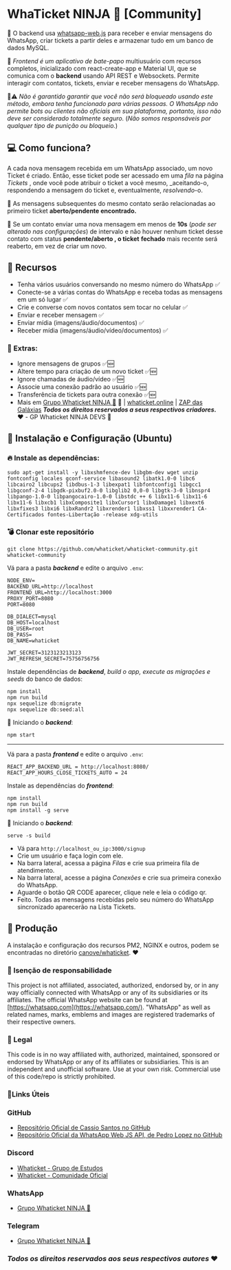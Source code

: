 # WhaTicket NINJA 🥷 [Community]
📝 O backend usa [whatsapp-web.js](https://github.com/pedroslopez/whatsapp-web.js) para receber e enviar mensagens do WhatsApp, criar tickets a partir deles e armazenar tudo em um banco de dados MySQL.

📝 _Frontend é um aplicativo de bate-papo_ multiusuário com recursos completos, inicializado com react-create-app e Material UI, que se comunica com o **backend** usando API REST e Websockets. Permite interagir com contatos, tickets, enviar e receber mensagens do WhatsApp.

🚨⚠️ *Não é garantido garantir que você não será bloqueado usando este método, embora tenha funcionado para várias pessoas. O WhatsApp não permite bots ou clientes não oficiais em sua plataforma, portanto, isso não deve ser considerado totalmente seguro.* (*Não somos responsáveis por qualquer tipo de punição ou bloqueio.*)

## 💻 Como funciona?
A cada nova mensagem recebida em um WhatsApp associado, um novo Ticket é criado. Então, esse ticket pode ser acessado em uma _fila_ na página _Tickets_ , onde você pode atribuir o ticket a você mesmo, _aceitando-o, respondendo a mensagem do ticket e, eventualmente, _resolvendo_-o.

🚀 As mensagens subsequentes do mesmo contato serão relacionadas ao primeiro ticket **aberto/pendente encontrado.**

🚀 Se um contato enviar uma nova mensagem em menos de **10s** (*pode ser alterado nas configurações*) de intervalo e não houver nenhum ticket desse contato com status **pendente/aberto , o ticket** **fechado** mais recente será reaberto, em vez de criar um novo.

## 🚀 Recursos 

-   Tenha vários usuários conversando no mesmo número do WhatsApp ✅
-   Conecte-se a várias contas do WhatsApp e receba todas as mensagens em um só lugar ✅ 
-   Crie e converse com novos contatos sem tocar no celular ✅
-   Enviar e receber mensagem ✅
-   Enviar mídia (imagens/áudio/documentos) ✅
-   Receber mídia (imagens/áudio/vídeo/documentos) ✅

### 🥷 Extras:
- Ignore mensagens de grupos ✅🆕
- Altere tempo para criação de um novo ticket ✅🆕
- Ignore chamadas de áudio/vídeo ✅🆕
- Associe uma conexão padrão ao usuário ✅🆕
- Transferência de tickets para outra conexão ✅🆕
- Mais em [ Grupo Whaticket NINJA 🥷](https://telinkei.com/whaticket-zap) 🥷 | [whaticket.online](https://whaticket.online/) | [ZAP das Galáxias](https://www.youtube.com/channel/UCrPbAoQKz42Gm0mLdWatAEA)
***Todos os direitos reservados a seus respectivos criadores.*** ❤️ - GP Whaticket NINJA DEVS 🥷

## 💯 Instalação e Configuração (Ubuntu)

###  🔥 Instale as dependências:

    sudo apt-get install -y libxshmfence-dev libgbm-dev wget unzip fontconfig locales gconf-service libasound2 libatk1.0-0 libc6 libcairo2 libcups2 libdbus-1-3 libexpat1 libfontconfig1 libgcc1 libgconf-2-4 libgdk-pixbuf2.0-0 libglib2 0,0-0 libgtk-3-0 libnspr4 libpango-1.0-0 libpangocairo-1.0-0 libstdc ++ 6 libx11-6 libx11-6 libx11-6 libxcb1 libxComposite1 libxCursor1 libxDamage1 libxext6 libxfixes3 libxi6 libxRandr2 libxrender1 libxss1 libxxrender1 CA-Certificados fontes-Libertação -release xdg-utils

###  💣 Clonar este repositório
    git clone https://github.com/whaticket/whaticket-community.git whaticket-community 

Vá para a pasta ***backend*** e edite o arquivo `.env`:

    NODE_ENV=
    BACKEND_URL=http://localhost
    FRONTEND_URL=http://localhost:3000
    PROXY_PORT=8080
    PORT=8080
    
    DB_DIALECT=mysql
    DB_HOST=localhost
    DB_USER=root
    DB_PASS=
    DB_NAME=whaticket
    
    JWT_SECRET=3123123213123
    JWT_REFRESH_SECRET=75756756756

Instale dependências de ***backend***, *build o app, execute as migrações e seeds* do banco de dados:

    npm install
    npm run build
    npx sequelize db:migrate
    npx sequelize db:seed:all

🚀 Iniciando o ***backend***:

    npm start

---

Vá para a pasta ***frontend*** e edite o arquivo `.env`:

    REACT_APP_BACKEND_URL = http://localhost:8080/
    REACT_APP_HOURS_CLOSE_TICKETS_AUTO = 24

Instale as dependências do ***frontend***:

    npm install 
    npm run build
    npm install -g serve

🚀 Iniciando o ***backend***:

    serve -s build

-   Vá para `http://localhost_ou_ip:3000/signup`
-   Crie um usuário e faça login com ele.
-   Na barra lateral, acessa a página _Filas_ e crie sua primeira fila de atendimento.
-   Na barra lateral, acesse a página _Conexões_ e crie sua primeira conexão do WhatsApp.
-   Aguarde o botão QR CODE aparecer, clique nele e leia o código qr.
-   Feito. Todas as mensagens recebidas pelo seu número do WhatsApp sincronizado aparecerão na Lista Tickets.


##  🚀 Produção

A instalação e configuração dos recursos PM2, NGINX e outros, podem se encontradas no diretório [canove/whaticket](https://github.com/canove/whaticket#:~:text=Start%20frontend%20with%20pm2,%20and%20save%20pm2%20process%20list%20to%20start%20automatically%20after%20reboot:). ❤️


### 📃 Isenção de responsabilidade
 This project is not affiliated, associated, authorized, endorsed by, or in any way officially connected with WhatsApp or any of its subsidiaries or its affiliates. The official WhatsApp website can be found at  [https://whatsapp.com](https://whatsapp.com/). "WhatsApp" as well as related names, marks, emblems and images are registered trademarks of their respective owners.

### 📃  Legal 
This code is in no way affiliated with, authorized, maintained, sponsored or endorsed by WhatsApp or any of its affiliates or subsidiaries. This is an independent and unofficial software. Use at your own risk. Commercial use of this code/repo is strictly prohibited.

### 🔗Links Úteis

### GitHub

-   [Repositório Oficial de Cassio Santos no GitHub](https://github.com/canove/whaticket)
-   [Repositório Oficial da WhatsApp Web JS API, de Pedro Lopez no GitHub](https://github.com/pedroslopez/whatsapp-web.js/)

### Discord

-   [Whaticket - Grupo de Estudos](https://discord.gg/9Nw2ssrX)
-   [Whaticket - Comunidade Oficial](https://discord.gg/Dp2tTZRYHg)

### WhatsApp

-   [Grupo Whaticket NINJA 🥷  ](https://telinkei.com/whaticket-zap) 

### Telegram

-   [Grupo Whaticket NINJA 🥷 ](https://telinkei.com/whaticket-tg)


### *Todos os direitos reservados aos seus respectivos autores* ❤️
